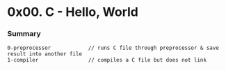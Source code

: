 # 0x00. C - Hello, World

### Summary
```
0-preprocessor            // runs C file through preprocessor & save result into another file
1-compiler                // compiles a C file but does not link
```
